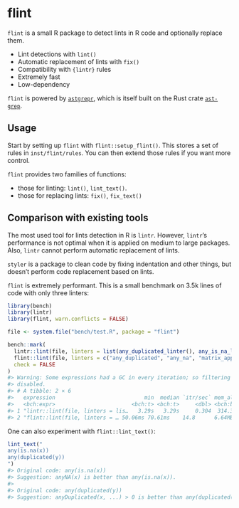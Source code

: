 
<!-- README.md is generated from README.Rmd. Please edit that file -->

# flint

`flint` is a small R package to detect lints in R code and optionally
replace them.

- Lint detections with `lint()`
- Automatic replacement of lints with `fix()`
- Compatibility with `{lintr}` rules
- Extremely fast
- Low-dependency

`flint` is powered by
[`astgrepr`](https://github.com/etiennebacher/astgrepr/), which is
itself built on the Rust crate
[`ast-grep`](https://ast-grep.github.io/).

## Usage

Start by setting up `flint` with `flint::setup_flint()`. This
stores a set of rules in `inst/flint/rules`. You can then extend
those rules if you want more control.

`flint` provides two families of functions:

- those for linting: `lint()`, `lint_text()`.
- those for replacing lints: `fix()`, `fix_text()`

## Comparison with existing tools

The most used tool for lints detection in R is `lintr`. However,
`lintr`’s performance is not optimal when it is applied on medium to
large packages. Also, `lintr` cannot perform automatic replacement of
lints.

`styler` is a package to clean code by fixing indentation and other
things, but doesn’t perform code replacement based on lints.

`flint` is extremely performant. This is a small benchmark on 3.5k
lines of code with only three linters:

``` r
library(bench)
library(lintr)
library(flint, warn.conflicts = FALSE)

file <- system.file("bench/test.R", package = "flint")

bench::mark(
  lintr::lint(file, linters = list(any_duplicated_linter(), any_is_na_linter(), matrix_apply_linter())),
  flint::lint(file, linters = c("any_duplicated", "any_na", "matrix_apply"), open = FALSE),
  check = FALSE
)
#> Warning: Some expressions had a GC in every iteration; so filtering is
#> disabled.
#> # A tibble: 2 × 6
#>   expression                            min  median `itr/sec` mem_alloc `gc/sec`
#>   <bch:expr>                        <bch:t> <bch:t>     <dbl> <bch:byt>    <dbl>
#> 1 "lintr::lint(file, linters = lis…   3.29s   3.29s     0.304  314.34MB     8.81
#> 2 "flint::lint(file, linters = … 50.06ms 70.61ms    14.8      6.64MB     1.85
```

One can also experiment with `flint::lint_text()`:

``` r
lint_text("
any(is.na(x))
any(duplicated(y))
")
#> Original code: any(is.na(x)) 
#> Suggestion: anyNA(x) is better than any(is.na(x)). 
#> 
#> Original code: any(duplicated(y)) 
#> Suggestion: anyDuplicated(x, ...) > 0 is better than any(duplicated(x), ...).
```
